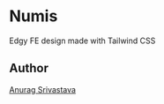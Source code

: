 # Numis

Edgy FE design made with Tailwind CSS

## Author
[Anurag Srivastava](https://www.envisagecyberart.in)
